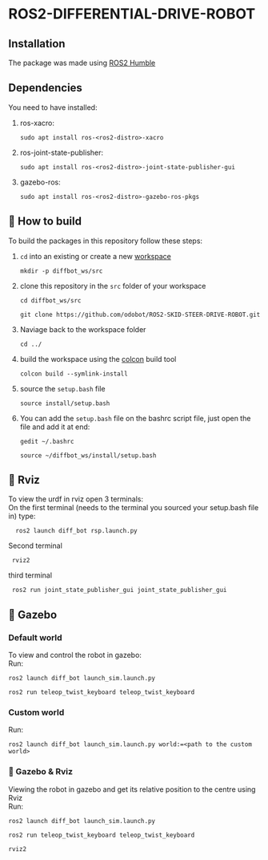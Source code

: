 # ROS2-DIFFERENTIAL-DRIVE-ROBOT
## Installation
The package was made using [ROS2 Humble](https://docs.ros.org/en/humble/index.html)
## Dependencies
You need to have installed:
<br>
1. ros-xacro:
   ```console
   sudo apt install ros-<ros2-distro>-xacro
   ```
2. ros-joint-state-publisher:
   ```console
   sudo apt install ros-<ros2-distro>-joint-state-publisher-gui
   ```
3. gazebo-ros:
   ```console
   sudo apt install ros-<ros2-distro>-gazebo-ros-pkgs
   ```
## :hammer: How to build
To build the packages in this repository follow these steps:
1. `cd` into an existing or create a new [workspace](https://docs.ros.org/en/foxy/Tutorials/Beginner-Client-Libraries/Creating-A-Workspace/Creating-A-Workspace.html)
   ```console
   mkdir -p diffbot_ws/src
   ```
2. clone this repository in the `src` folder of your workspace
   ```console
   cd diffbot_ws/src
   ```
   ```console
   git clone https://github.com/odobot/ROS2-SKID-STEER-DRIVE-ROBOT.git
   ```
3. Naviage back to the workspace folder
   ```console
   cd ../
   ```
4. build the workspace using the [colcon](https://colcon.readthedocs.io/en/released/reference/verb/build.html) build tool
   ```console
   colcon build --symlink-install
   ```
5. source the `setup.bash` file
   ```console
   source install/setup.bash
   ```
6. You can add the `setup.bash` file on the bashrc script file, just open the file and add it at end:
    ```console
    gedit ~/.bashrc
    ```
    ```console
    source ~/diffbot_ws/install/setup.bash
    ```
## :movie_camera: Rviz
To view the urdf in rviz open 3 terminals:
<br>
On the first terminal (needs to the terminal you sourced your setup.bash file in) type: 
```console
  ros2 launch diff_bot rsp.launch.py
  ```
Second terminal
 ```console
  rviz2
  ```
third terminal
 ```console
  ros2 run joint_state_publisher_gui joint_state_publisher_gui
 ```
## 🎥 Gazebo
### Default world
To view and control the robot in gazebo:
<br>
Run:
```console
ros2 launch diff_bot launch_sim.launch.py
```
```console
ros2 run teleop_twist_keyboard teleop_twist_keyboard
```


### Custom world
Run:
```console
ros2 launch diff_bot launch_sim.launch.py world:=<path to the custom world>
```
### 🎥 Gazebo & Rviz
Viewing the robot in gazebo and get its relative position to the centre using Rviz
<br>
Run:
```console
ros2 launch diff_bot launch_sim.launch.py
```
```console
ros2 run teleop_twist_keyboard teleop_twist_keyboard
```
```console
rviz2
```

